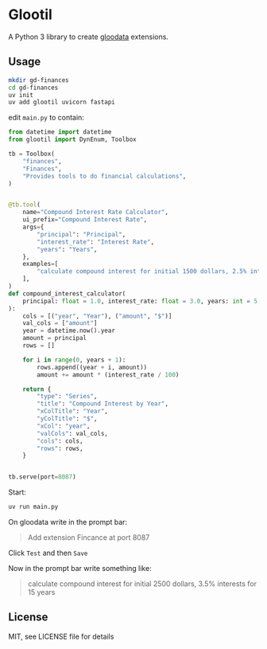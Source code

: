 # Glootil

A Python 3 library to create [gloodata](https://gloodata.com) extensions.

## Usage

```sh
mkdir gd-finances
cd gd-finances
uv init
uv add glootil uvicorn fastapi
```

edit `main.py` to contain:

```python
from datetime import datetime
from glootil import DynEnum, Toolbox

tb = Toolbox(
    "finances",
    "Finances",
    "Provides tools to do financial calculations",
)


@tb.tool(
    name="Compound Interest Rate Calculator",
    ui_prefix="Compound Interest Rate",
    args={
        "principal": "Principal",
        "interest_rate": "Interest Rate",
        "years": "Years",
    },
    examples=[
        "calculate compound interest for initial 1500 dollars, 2.5% interests for 8 years"
    ],
)
def compound_interest_calculator(
    principal: float = 1.0, interest_rate: float = 3.0, years: int = 5
):
    cols = [("year", "Year"), ("amount", "$")]
    val_cols = ["amount"]
    year = datetime.now().year
    amount = principal
    rows = []

    for i in range(0, years + 1):
        rows.append((year + i, amount))
        amount += amount * (interest_rate / 100)

    return {
        "type": "Series",
        "title": "Compound Interest by Year",
        "xColTitle": "Year",
        "yColTitle": "$",
        "xCol": "year",
        "valCols": val_cols,
        "cols": cols,
        "rows": rows,
    }


tb.serve(port=8087)
```

Start:

```sh
uv run main.py
```

On gloodata write in the prompt bar:

> Add extension Fincance at port 8087

Click `Test` and then `Save`

Now in the prompt bar write something like:

> calculate compound interest for initial 2500 dollars, 3.5% interests for 15 years


## License

MIT, see LICENSE file for details
